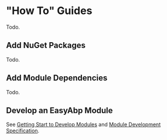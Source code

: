 # "How To" Guides
Todo.

## Add NuGet Packages
Todo.

## Add Module Dependencies
Todo.

## Develop an EasyAbp Module
See [Getting Start to Develop Modules](/guide/EasyAbpGuide/Getting-Start-to-Develop-Modules.md) and [Module Development Specification](/guide/EasyAbpGuide/Module-Development-Specification.md#contribute-to-easyabp).

